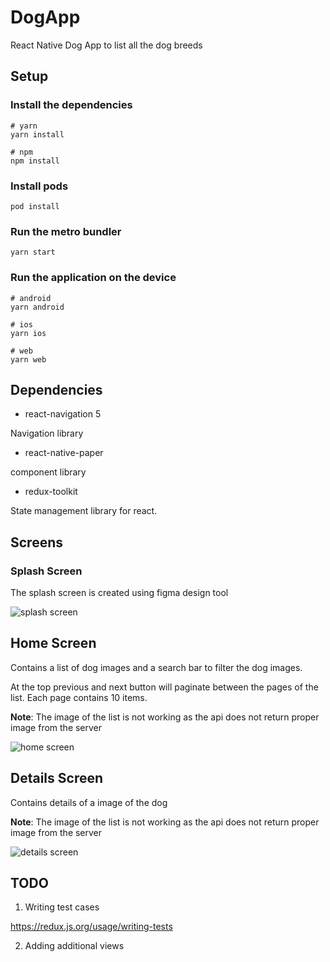 # DogApp

React Native Dog App to list all the dog breeds

## Setup

### Install the dependencies

```shell
# yarn
yarn install

# npm
npm install
```

### Install pods

```
pod install
```

### Run the metro bundler

```
yarn start
```

### Run the application on the device

```shell
# android
yarn android

# ios
yarn ios

# web
yarn web
```

## Dependencies

- react-navigation 5

Navigation library

- react-native-paper

component library

- redux-toolkit

State management library for react. 

## Screens

### Splash Screen

The splash screen is created using figma design tool

![splash screen](./assets/splash-screen.png)

## Home Screen

Contains a list of dog images and a search bar to filter the dog images.

At the top previous and next button will paginate between the pages of the list. Each page contains 10 items.

**Note**:
The image of the list is not working as the api does not return proper image from the server

![home screen](./docs/home.jpg)

## Details Screen

Contains details of a image of the dog

**Note**:
The image of the list is not working as the api does not return proper image from the server

![details screen](./docs/details.jpg)

## TODO

1. Writing test cases

https://redux.js.org/usage/writing-tests

2. Adding additional views
